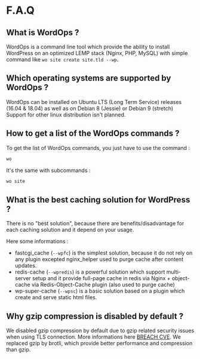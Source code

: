 # F.A.Q

## What is WordOps ?

WordOps is a command line tool which provide the ability to install WordPress on an optimized LEMP stack (Nginx, PHP, MySQL) with simple command like `wo site create site.tld --wp`.

## Which operating systems are supported by WordOps ?

WordOps can be installed on Ubuntu LTS (Long Term Service) releases (16.04 & 18.04) as well as on Debian 8 (Jessie) or Debian 9 (stretch)
Support for other linux distribution isn't planned.

## How to get a list of the WordOps commands ?

To get the list of WordOps commands, you just have to use the command :

```bash
wo
```

It's the same with subcommands :

```bash
wo site
```

## What is the best caching solution for WordPress ?

There is no "best solution", because there are benefits/disadvantage for each caching solution and it depend on your usage.

Here some informations :

- fastcgi_cache (`--wpfc`) is the simplest solution, because it do not rely on any plugin excepted nginx_helper used to purge cache after content updates.
- redis-cache (`--wpredis`) is a powerful solution which support multi-server setup and it provide full-page cache in redis via Nginx + object-cache via Redis-Object-Cache plugin (also used to purge cache)
- wp-super-cache (`--wpsc`) is a basic solution based on a plugin which create and serve static html files.

## Why gzip compression is disabled by default ?

We disabled gzip compression by default due to gzip related security issues when using TLS connection. More informations here [BREACH CVE](https://en.wikipedia.org/wiki/BREACH).
We replaced gzip by brotli, which provide better performance and compression than gzip.
